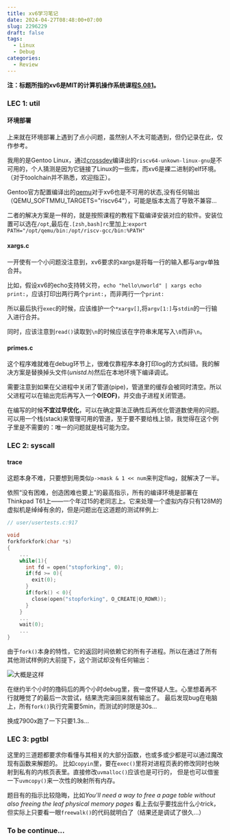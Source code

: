 ```yaml
---
title: xv6学习笔记
date: 2024-04-27T08:48:00+07:00
slug: 2296229
draft: false
tags:
  - Linux
  - Debug
categories:
  - Review
---
```


**注：标题所指的xv6是MIT的计算机操作系统课程[S.081](https://pdos.csail.mit.edu/6.828/2020/schedule.html)。**

### LEC 1: util

#### 环境部署

上来就在环境部署上遇到了点小问题，虽然别人不太可能遇到，但仍记录在此，仅作参考。

我用的是Gentoo Linux，通过[crossdev](https://wiki.gentoo.org/wiki/Crossdev)编译出的``riscv64-unkown-linux-gnu``是不可用的，个人猜测是因为它链接了Linux的一些库，而xv6是裸二进制的elf环境。（对于toolchain并不熟悉，欢迎指正）。

Gentoo官方配置编译出的[qemu](https://packages.gentoo.org/packages/app-emulation/qemu)对于xv6也是不可用的状态,没有任何输出（QEMU_SOFTMMU_TARGETS="riscv64"），可能是版本太高了导致不兼容...

二者的解决方案是一样的，就是按照课程的教程下载编译安装对应的软件。安装位置可以选在`/opt`,最后在`.[zsh,bash]rc`里加上:`export PATH="/opt/qemu/bin:/opt/riscv-gcc/bin:%PATH"`

#### xargs.c
一开使有一个小问题没注意到，xv6要求的xargs是将每一行的输入都与argv单独合并。

比如，假设xv6的echo支持转义符，`echo "hello\nworld" | xargs echo print:`，应该打印出两行两个`print:`，而非两行一个`print:`

所以最后执行`exec`的时候，应该维护一个`*xargv[]`,将`argv[1:]`与`stdin`的一行输入进行合并。

同时，应该注意到`read()`读取到`\n`的时候应该在字符串末尾写入`\0`而非`\n`。

#### primes.c
这个程序难就难在debug环节上，很难仅靠程序本身打印log的方式纠错。我的解决方案是替换掉头文件(*unistd.h*)然后在本地环境下编译调试。

需要注意到如果在父进程中关闭了管道(pipe)，管道里的缓存会被同时清空。所以父进程可以在输出完后再写入一个**0(EOF)**，并交由子进程关闭管道。

在编写的时候**不宜过早优化**，可以在确定算法正确性后再优化管道数使用的问题。可以用一个栈(stack)来管理可用的管道，至于要不要给栈上锁，我觉得在这个例子里是不需要的：唯一的问题就是栈可能为空。

### LEC 2: syscall

#### trace
这题本身不难，只要想到用类似`p->mask & 1 << num`来判定flag，就解决了一半。

依照“没有困难，创造困难也要上”的最高指示，所有的编译环境是部署在Thinkpad T61上——一个年过15的老同志上。它来处理一个虚拟内存只有128M的虚拟机是绰绰有余的，但是问题出在这道题的测试样例上:
```C
// user/usertests.c:917

void
forkforkfork(char *s)
{
    ...
    while(1){
      int fd = open("stopforking", 0);
      if(fd >= 0){
        exit(0);
      }
      if(fork() < 0){
        close(open("stopforking", O_CREATE|O_RDWR));
      }
    }
    ...
    wait(0);
    ...
}
```

由于`fork()`本身的特性，它的返回时间依赖它的所有子进程。所以在通过了所有其他测试样例的大前提下，这个测试却没有任何输出：

![大概是这样](/images/syscall-trace.png)

在继约半个小时的撸码后的两个小时debug里，我一度怀疑人生。心里想着再不行就睡觉了的最后一次尝试，结果洗完澡回来就有输出了。
最后发现bug在电脑上，所有`fork()`执行完需要5min，而测试的时限是30s...

换成7900x跑了一下只要1.3s...

### LEC 3: pgtbl

这里的三道题都要求你看懂与其相关的大部分函数，也或多或少都是可以通过魔改现有函数来解题的。
比如`copyin`里，要在`exec()`里将对进程页表的修改同时也映射到私有的内核页表里。直接修改`uvmalloc()`应该也是可行的，
但是也可以借鉴一下`uvmcopy()`来一次性的映射所有内存。

题目有的指示比较隐晦，比如*You'll need a way to free a page table without also freeing the leaf physical memory pages*
看上去似乎要找出什么小trick，但实际上只要看一眼`freewalk()`的代码就明白了（结果还是调试了很久...）

### To be continue...
